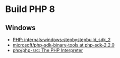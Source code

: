 # Build PHP 8

## Windows
- [PHP: internals:windows:stepbystepbuild_sdk_2](https://wiki.php.net/internals/windows/stepbystepbuild_sdk_2)
- [microsoft/php-sdk-binary-tools at php-sdk-2.2.0](https://github.com/microsoft/php-sdk-binary-tools/tree/php-sdk-2.2.0)
- [php/php-src: The PHP Interpreter](https://github.com/php/php-src)
